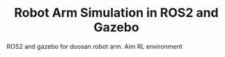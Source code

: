 <h1 align="center">
  <br>
Robot Arm Simulation in ROS2 and Gazebo
  <br>
</h1>

ROS2 and gazebo for doosan robot arm. Aim RL environment
